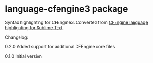 # language-cfengine3 package

Syntax highlighting for CFEngine3.
Converted from [CFEngine language highlighting for Sublime Text](https://github.com/lastops/sublime-cfengine).

Changelog:

0.2.0
Added support for additional CFEngine core files

0.1.0
Initial version
